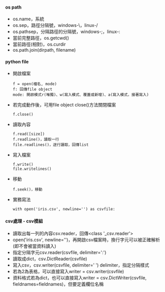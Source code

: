 #### os path
- os.name，系統
- os.sep，路徑分隔號，windows-\\，linux-/
- os.pathsep，分隔路徑的分隔號，windows-;，linux-:
- 當前完整路徑，os.getcwd()
- 當前路徑(相對)，os.curdir
- os.path.join(dirpath, filename)


#### python file
- 開啟檔案
  ```
  f = open(檔名, mode)
  f: 回傳file object
  mode: 開啟模式r(唯獨)、w(寫入模式、覆蓋或新增)、a(寫入模式，接著寫入)
  ```
- 若完成動作後，可用file object close()方法關閉檔案
  ```
  f.close()
  ```
- 讀取內容  
  ```
  f.read([size])
  f.readline()，讀取一行
  file.readlines()，逐行讀取，回傳list
  ```
- 寫入檔案  
  ```
  f.write()
  file.writelines()
  ```
- 移動  
  ```
  f.seek()，移動
  ```
- 實務寫法  
  ```
  with open('iris.csv', newline='') as csvfile:
  ```

#### csv處理 - csv模組
- 讀取出每一列的內容csv.reader，回傳<class '_csv.reader'>
- open('iris.csv', newline='')，再開啟csv檔案時，換行字元可以被正確解析(即不會被當資料讀入)
- 指定分隔字元csv.reader(csvfile, delimiter=':')
- 讀取成dict，csv.DictReader(csvfile)
- 寫入csv，csv.writer(csvfile, delimiter=' ') delimiter，指定分隔樣式
- 若為2為表格，可以直接寫入writer = csv.writer(csvfile)
- 資料格式若為dict，也可以直接寫入writer = csv.DictWriter(csvfile, fieldnames=fieldnames)，但要定義欄位名稱